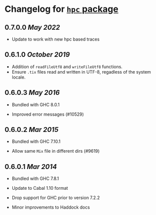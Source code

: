 # Changelog for [`hpc` package](http://hackage.haskell.org/package/hpc)

## 0.7.0.0  *May 2022*

  * Update to work with new hpc based traces

## 0.6.1.0  *October 2019*

  * Addition of `readFileUtf8` and `writeFileUtf8` functions.
  * Ensure `.tix` files read and written in UTF-8, regadless of the system locale.

## 0.6.0.3  *May 2016*

  * Bundled with GHC 8.0.1

  * Improved error messages (#10529)

## 0.6.0.2  *Mar 2015*

  * Bundled with GHC 7.10.1

  * Allow same `Mix` file in different dirs (#9619)

## 0.6.0.1  *Mar 2014*

  * Bundled with GHC 7.8.1

  * Update to Cabal 1.10 format

  * Drop support for GHC prior to version 7.2.2

  * Minor improvements to Haddock docs
